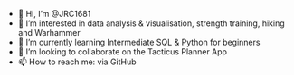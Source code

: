 - 👋 Hi, I’m @JRC1681
- 👀 I’m interested in data analysis & visualisation, strength training, hiking and Warhammer
- 🌱 I’m currently learning Intermediate SQL & Python for beginners
- 💞️ I’m looking to collaborate on the Tacticus Planner App
- 📫 How to reach me: via GitHub

<!---
JRC1681/JRC1681 is a ✨ special ✨ repository because its `README.md` (this file) appears on your GitHub profile.
You can click the Preview link to take a look at your changes.
--->
